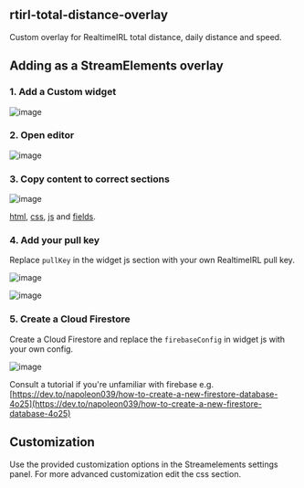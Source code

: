 ## rtirl-total-distance-overlay

Custom overlay for RealtimeIRL total distance, daily distance and speed.

## Adding as a StreamElements overlay

### 1. Add a Custom widget
![image](https://user-images.githubusercontent.com/33045386/170847810-955cc295-b973-4cbf-a2b3-e746b55a7c12.png)

### 2. Open editor
![image](https://user-images.githubusercontent.com/33045386/170847822-740dc34a-3c5d-44d0-a761-61de5124b5cc.png)

### 3. Copy content to correct sections
![image](https://user-images.githubusercontent.com/33045386/170847832-70ea6475-f83e-4b89-8287-59493656e2ca.png)

[html](https://github.com/atarvainen/rtirl-total-distance-overlay/blob/main/widgetHtml.html), [css](https://github.com/atarvainen/rtirl-total-distance-overlay/blob/main/widgetStyles.css), [js](https://github.com/atarvainen/rtirl-total-distance-overlay/blob/main/widgetJs.js) and [fields](https://github.com/atarvainen/rtirl-total-distance-overlay/blob/main/fields.json).

### 4. Add your pull key
Replace `pullKey` in the widget js section with your own RealtimeIRL pull key.

![image](https://user-images.githubusercontent.com/33045386/170848061-c160c46a-2efd-4c35-aef0-44f15c9058cd.png)

![image](https://user-images.githubusercontent.com/33045386/170848075-9dfc9014-e21c-4103-b8ad-44bd458a7866.png)


### 5. Create a Cloud Firestore
Create a Cloud Firestore and replace the `firebaseConfig` in widget js with your own config.

![image](https://user-images.githubusercontent.com/33045386/170848080-2beabff9-32e1-4117-9c8b-fec91bcfa15d.png)

Consult a tutorial if you're unfamiliar with firebase e.g. [https://dev.to/napoleon039/how-to-create-a-new-firestore-database-4o25](https://dev.to/napoleon039/how-to-create-a-new-firestore-database-4o25)

## Customization

Use the provided customization options in the Streamelements settings panel. For more advanced customization edit the css section.

